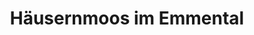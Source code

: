---
title: Häusernmoos im Emmental
url: /haeusernmoos-im-emmental/
latitude: 47.083
longitude: 7.756
---